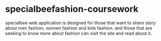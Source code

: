 # specialbeefashion-coursework
specialbee web application is designed for those that want to share story about men fashion, women fashion and kids fashion. and those that are seeking to know more about fashion can visit the site and read about it.
